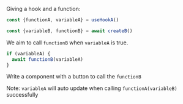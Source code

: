 Giving a hook and a function:

```ts
const {functionA, variableA} = useHookA()
```

```ts
const {variableB, functionB} = await createB()
```

We aim to call `functionB` when `variableA` is true.

```ts
if (variableA) {
  await functionB(variableA)
}
```

Write a component with a button to call the `functionB`

Note: `variableA` will auto update when calling `functionA(variableB)` successfully

